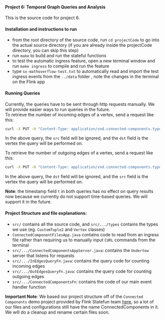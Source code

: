 #### Project 6: Temporal Graph Queries and Analysis
This is the source code for project 6.

#### Installation and instructions to run
* from the root directory of the source code, run `cd projectCode` to go into the actual source directory (if you are already inside the projectCode directory, you can skip this step)
* run `make` to build and run the stateful functions
* to test the automatic ingress feature, open a new terminal window and run `make ingress` to compile and run the feature
* type `sx-mathoverflow-test.txt` to automatically read and import the test ingress events from the `../data` folder , note the changes in the terminal on the Flink app
#### Running Queries
Currently, the queries have to be sent through http requests manually. We will provide easier ways to run queries in the future.  
To retrieve the number of incoming edges of a vertex, send a request like this:
```bash
curl -X PUT -H "Content-Type: application/vnd.connected-components.types/execute" -d '{"task": "GET_IN_EDGES", "src": 2, "dst": 3, "t": 12344}' localhost:8090/connected-components.fns/vertex/1
```
In the above query, the `src` field will be ignored, and the `dst` field is the vertex the query will be performed on.  

To retrieve the number of outgoing edges of a vertex, send a request like this:
```bash
curl -X PUT -H "Content-Type: application/vnd.connected-components.types/execute" -d '{"task": "GET_OUT_EDGES", "src": 2, "dst": 3, "t": 12344}' localhost:8090/connected-components.fns/vertex/1
```
In the above query, the `dst` field will be ignored, and the `src` field is the vertex the query will be performed on.  

__Note__: the timestamp field `t` in both queries has no effect on query results now because we currently do not support time-based queries. We will support it in the future.


#### Project Structure and file explanations:
* `src/` contains all the source code, and `src/.../types` contains the types we use (eg. `CustomTuple2` and `Vertex` classes)
* `ConnectedComponentFilesApp.java` contains code to read from an ingress file rather than requiring us to manually input `CURL` commands from the terminal
* `src/.../ConnectedComponentsAppServer.java`: contains the `Undertow` server that listens for requests
* `src/.../InEdgesQueryFn.java`: contains the query code for counting incoming edges
* `src/.../OutEdgesQueryFn.java`: contains the query code for counting outgoing edges
* `src/.../ConnectedComponentsFn`: contains the code of our main event handler function

__Important Note__: We based our project structure off of the `Connected Components` demo project provided by Flink Statefun team [here](https://github.com/apache/flink-statefun-playground/tree/release-3.2/java/connected-components), 
so a lot of our files and configurations still have the name ConnectedComponents in it. We will do a cleanup and rename certain files soon.